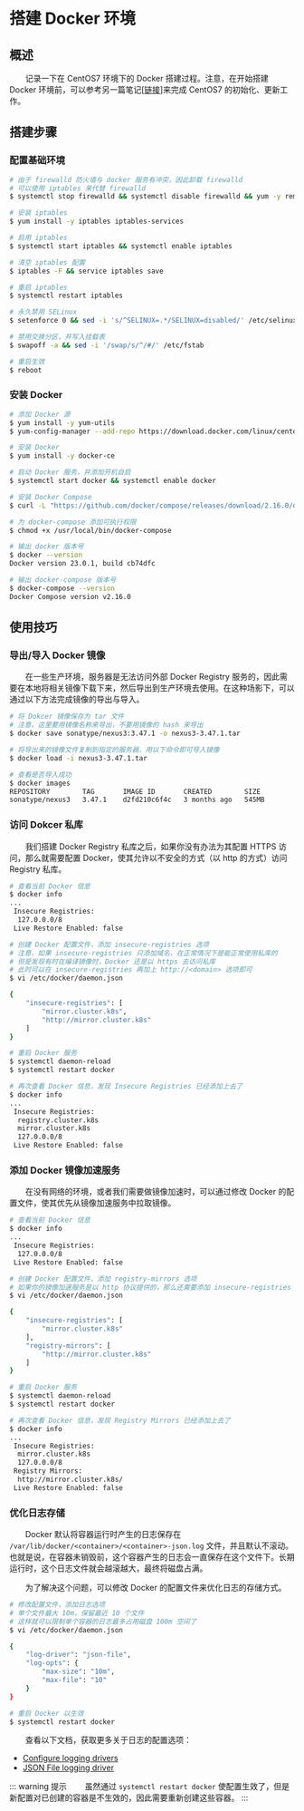 # 搭建 Docker 环境
## 概述
&emsp;&emsp;记录一下在 CentOS7 环境下的 Docker 搭建过程。注意，在开始搭建 Docker 环境前，可以参考另一篇笔记[[链接](/blogs/vmware/esxi/template)]来完成 CentOS7 的初始化、更新工作。

## 搭建步骤
### 配置基础环境

```bash
# 由于 firewalld 防火墙与 docker 服务有冲突，因此卸载 firewalld
# 可以使用 iptables 来代替 firewalld
$ systemctl stop firewalld && systemctl disable firewalld && yum -y remove firewalld

# 安装 iptables
$ yum install -y iptables iptables-services

# 启用 iptables
$ systemctl start iptables && systemctl enable iptables

# 清空 iptables 配置
$ iptables -F && service iptables save

# 重启 iptables
$ systemctl restart iptables

# 永久禁用 SELinux
$ setenforce 0 && sed -i 's/^SELINUX=.*/SELINUX=disabled/' /etc/selinux/config

# 禁用交换分区，并写入挂载表
$ swapoff -a && sed -i '/swap/s/^/#/' /etc/fstab

# 重启生效
$ reboot
```

### 安装 Docker
```bash
# 添加 Docker 源
$ yum install -y yum-utils
$ yum-config-manager --add-repo https://download.docker.com/linux/centos/docker-ce.repo

# 安装 Docker
$ yum install -y docker-ce

# 启动 Docker 服务，并添加开机自启
$ systemctl start docker && systemctl enable docker

# 安装 Docker Compose
$ curl -L "https://github.com/docker/compose/releases/download/2.16.0/docker-compose-$(uname -s)-$(uname -m)" -o /usr/local/bin/docker-compose

# 为 docker-compose 添加可执行权限
$ chmod +x /usr/local/bin/docker-compose

# 输出 docker 版本号
$ docker --version
Docker version 23.0.1, build cb74dfc

# 输出 docker-compose 版本号
$ docker-compose --version
Docker Compose version v2.16.0
```

## 使用技巧
### 导出/导入 Docker 镜像
&emsp;&emsp;在一些生产环境，服务器是无法访问外部 Docker Registry 服务的，因此需要在本地将相关镜像下载下来，然后导出到生产环境去使用。在这种场影下，可以通过以下方法完成镜像的导出与导入。

```bash
# 将 Dokcer 镜像保存为 tar 文件
# 注意，这里要用镜像名称来导出，不要用镜像的 hash 来导出
$ docker save sonatype/nexus3:3.47.1 -o nexus3-3.47.1.tar

# 将导出来的镜像文件复制到指定的服务器，用以下命令即可导入镜像
$ docker load -i nexus3-3.47.1.tar

# 查看是否导入成功
$ docker images
REPOSITORY        TAG       IMAGE ID       CREATED        SIZE
sonatype/nexus3   3.47.1    d2fd210c6f4c   3 months ago   545MB
```

### 访问 Dokcer 私库
&emsp;&emsp;我们搭建 Docker Registry 私库之后，如果你没有办法为其配置 HTTPS 访问，那么就需要配置 Docker，使其允许以不安全的方式（以 http 的方式）访问 Registry 私库。

```bash
# 查看当前 Docker 信息
$ docker info
...
 Insecure Registries:
  127.0.0.0/8
 Live Restore Enabled: false

# 创建 Docker 配置文件，添加 insecure-registries 选项
# 注意，如果 insecure-registries 只添加域名，在正常情况下是能正常使用私库的
# 但是发现有时在编译镜像时，Docker 还是以 https 去访问私库
# 此时可以在 insecure-registries 再加上 http://<domain> 选项即可
$ vi /etc/docker/daemon.json

{
    "insecure-registries": [
        "mirror.cluster.k8s",
        "http://mirror.cluster.k8s"
    ]
}

# 重启 Docker 服务
$ systemctl daemon-reload
$ systemctl restart docker

# 再次查看 Docker 信息，发现 Insecure Registries 已经添加上去了
$ docker info
...
 Insecure Registries:
  registry.cluster.k8s
  mirror.cluster.k8s
  127.0.0.0/8
 Live Restore Enabled: false
```

### 添加 Docker 镜像加速服务
&emsp;&emsp;在没有网络的环境，或者我们需要做镜像加速时，可以通过修改 Docker 的配置文件，使其优先从镜像加速服务中拉取镜像。

```bash
# 查看当前 Docker 信息
$ docker info
...
 Insecure Registries:
  127.0.0.0/8
 Live Restore Enabled: false

# 创建 Docker 配置文件，添加 registry-mirrors 选项
# 如果你的镜像加速服务是以 http 协议提供的，那么还需要添加 insecure-registries 选项
$ vi /etc/docker/daemon.json

{
    "insecure-registries": [
        "mirror.cluster.k8s"
    ],
    "registry-mirrors": [
        "http://mirror.cluster.k8s"
    ]
}

# 重启 Docker 服务
$ systemctl daemon-reload
$ systemctl restart docker

# 再次查看 Docker 信息，发现 Registry Mirrors 已经添加上去了
$ docker info
...
 Insecure Registries:
  mirror.cluster.k8s
  127.0.0.0/8
 Registry Mirrors:
  http://mirror.cluster.k8s/
 Live Restore Enabled: false
```

### 优化日志存储
&emsp;&emsp;Docker 默认将容器运行时产生的日志保存在 `/var/lib/docker/<container>/<container>-json.log` 文件，并且默认不滚动。也就是说，在容器未销毁前，这个容器产生的日志会一直保存在这个文件下。长期运行时，这个日志文件就会越滚越大，最终将磁盘占满。

&emsp;&emsp;为了解决这个问题，可以修改 Docker 的配置文件来优化日志的存储方式。

```bash
# 修改配置文件，添加日志选项
# 单个文件最大 10m，保留最近 10 个文件
# 这样就可以限制单个容器的日志最多占用磁盘 100m 空间了
$ vi /etc/docker/daemon.json

{
    "log-driver": "json-file",
    "log-opts": {
        "max-size": "10m",
        "max-file": "10"
    }
}

# 重启 Docker 以生效
$ systemctl restart docker
```

&emsp;&emsp;查看以下文档，获取更多关于日志的配置选项：

- [Configure logging drivers](https://docs.docker.com/config/containers/logging/configure/)
- [JSON File logging driver](https://docs.docker.com/config/containers/logging/json-file/)

::: warning 提示
&emsp;&emsp;虽然通过 `systemctl restart docker` 使配置生效了，但是新配置对已创建的容器是不生效的，因此需要重新创建这些容器。
:::